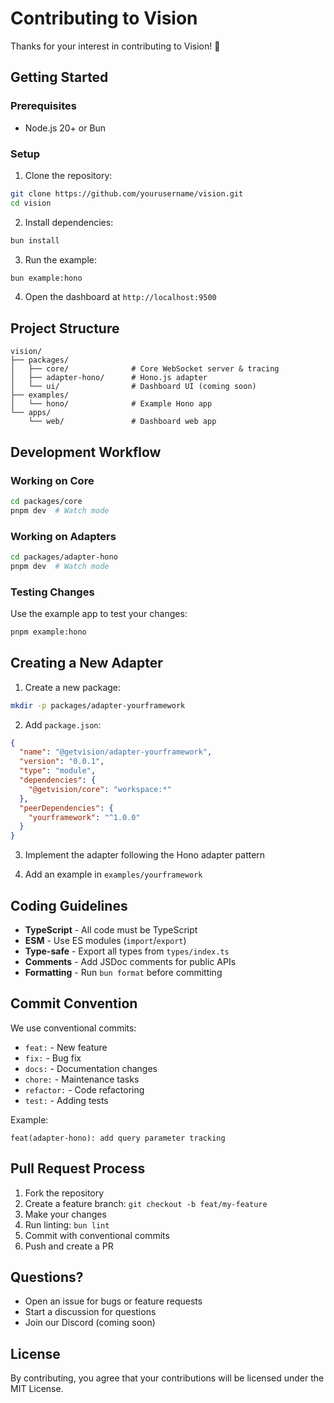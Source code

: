 # Contributing to Vision

Thanks for your interest in contributing to Vision! 🎉

## Getting Started

### Prerequisites

- Node.js 20+ or Bun

### Setup

1. Clone the repository:
```bash
git clone https://github.com/yourusername/vision.git
cd vision
```

2. Install dependencies:
```bash
bun install
```

3. Run the example:
```bash
bun example:hono
```

4. Open the dashboard at `http://localhost:9500`

## Project Structure

```
vision/
├── packages/
│   ├── core/              # Core WebSocket server & tracing
│   ├── adapter-hono/      # Hono.js adapter
│   └── ui/                # Dashboard UI (coming soon)
├── examples/
│   └── hono/              # Example Hono app
└── apps/
    └── web/               # Dashboard web app
```

## Development Workflow

### Working on Core

```bash
cd packages/core
pnpm dev  # Watch mode
```

### Working on Adapters

```bash
cd packages/adapter-hono
pnpm dev  # Watch mode
```

### Testing Changes

Use the example app to test your changes:

```bash
pnpm example:hono
```

## Creating a New Adapter

1. Create a new package:
```bash
mkdir -p packages/adapter-yourframework
```

2. Add `package.json`:
```json
{
  "name": "@getvision/adapter-yourframework",
  "version": "0.0.1",
  "type": "module",
  "dependencies": {
    "@getvision/core": "workspace:*"
  },
  "peerDependencies": {
    "yourframework": "^1.0.0"
  }
}
```

3. Implement the adapter following the Hono adapter pattern

4. Add an example in `examples/yourframework`

## Coding Guidelines

- **TypeScript** - All code must be TypeScript
- **ESM** - Use ES modules (`import`/`export`)
- **Type-safe** - Export all types from `types/index.ts`
- **Comments** - Add JSDoc comments for public APIs
- **Formatting** - Run `bun format` before committing

## Commit Convention

We use conventional commits:

- `feat:` - New feature
- `fix:` - Bug fix
- `docs:` - Documentation changes
- `chore:` - Maintenance tasks
- `refactor:` - Code refactoring
- `test:` - Adding tests

Example:
```
feat(adapter-hono): add query parameter tracking
```

## Pull Request Process

1. Fork the repository
2. Create a feature branch: `git checkout -b feat/my-feature`
3. Make your changes
4. Run linting: `bun lint`
5. Commit with conventional commits
6. Push and create a PR

## Questions?

- Open an issue for bugs or feature requests
- Start a discussion for questions
- Join our Discord (coming soon)

## License

By contributing, you agree that your contributions will be licensed under the MIT License.
